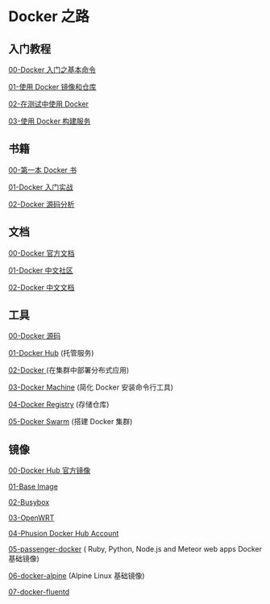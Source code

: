 #  Docker 之路

## 入门教程

[00-Docker 入门之基本命令](./00-Docker入门之基本命令.md)

[01-使用 Docker 镜像和仓库](./01-使用Docker镜像和仓库.md)

[02-在测试中使用 Docker](./02-在测试中使用Docker.md)

[03-使用 Docker 构建服务](./03-使用Docker构建服务.md)

## 书籍

[00-第一本 Docker 书 ](http://www.amazon.cn/%E7%AC%AC%E4%B8%80%E6%9C%ACDocker%E4%B9%A6/dp/B0151ETBYU/ref=sr_1_2?s=books&ie=UTF8&qid=1445679137&sr=1-2&keywords=%E7%AC%AC%E4%B8%80%E6%9C%ACDocker%E4%B9%A6)

[01-Docker 入门实战](http://dockone.io/article/233) 

[02-Docker 源码分析](http://www.amazon.cn/Docker%E6%BA%90%E7%A0%81%E5%88%86%E6%9E%90-%E5%AD%99%E5%AE%8F%E4%BA%AE/dp/B012ROMRUM/ref=sr_1_1?ie=UTF8&qid=1445679291&sr=8-1&keywords=Docker%E6%BA%90%E7%A0%81%E5%88%86%E6%9E%90)

## 文档

[00-Docker 官方文档](https://docs.docker.com/)

[01-Docker 中文社区](http://www.docker.org.cn/)

[02-Docker 中文文档](https://github.com/widuu/chinese_docker)

## 工具

[00-Docker 源码](https://github.com/docker/docker)

[01-Docker Hub](https://hub.docker.com/) (托管服务)

[02-Docker ](https://github.com/docker/compose/) (在集群中部署分布式应用)

[03-Docker Machine](https://github.com/docker/machine) (简化 Docker 安装命令行工具)

[04-Docker Registry](https://github.com/docker/distribution) (存储仓库)

[05-Docker Swarm](https://github.com/docker/swarm) (搭建 Docker 集群)

## 镜像

[00-Docker Hub 官方镜像](https://github.com/docker-library/official-images)

[01-Base Image](https://github.com/phusion/baseimage-docker) 

[02-Busybox](https://github.com/jpetazzo/docker-busybox) 

[03-OpenWRT](http://www.zoobab.com/docker-openwrt-image) 

[04-Phusion Docker Hub Account](https://hub.docker.com/u/phusion/)

[05-passenger-docker](https://github.com/phusion/passenger-docker) ( Ruby, Python, Node.js and Meteor web apps Docker 基础镜像) 

[06-docker-alpine](https://github.com/gliderlabs/docker-alpine) (Alpine Linux 基础镜像)

[07-docker-fluentd](https://github.com/kiyoto/docker-fluentd)
